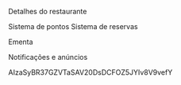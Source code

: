 Detalhes do restaurante

Sistema de pontos
Sistema de reservas

Ementa

Notificações e anúncios

AIzaSyBR37GZVTaSAV20DsDCFOZ5JYIv8V9vefY